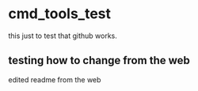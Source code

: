 # cmd_tools_test
this just to test that github works.
## testing how to change from the web
edited readme from the web
